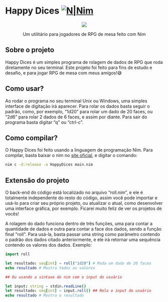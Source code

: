 
# Happy Dices [![N|Nim](https://beeimg.com/images/d38998082823.png)](https://nim-lang.org/)
<div align="center">
    <img src="https://beeimg.com/images/l28744908623.png">
    <p>Um utilitário para jogadores de RPG de mesa feito com Nim</p>
</div>

## Sobre o projeto
Happy Dices é um simples programa de rolagem de dados de RPG que roda diretamente no seu terminal. Este projeto foi feito para fins de estudo e desafio, e para jogar RPG de mesa com meus amigos!😅

## Como usar?
Ao rodar o programa no seu terminal Unix ou Windows, uma simples interface de digitação irá aparecer. Para rolar os dados basta seguir o padrão, como, por exemplo, “1d20” para rolar um dado de 20 faces, ou “2d6” para rolar 2 dados de 6 faces, e assim por diante. Para sair do programa basta digitar “q” ou “ctrl-c”.

## Como compilar?
O Happy Dices foi feito usando a linguagem de programação Nim. Para compilar, basta baixar o nim no [site oficial](https://nim-lang.org/), e digitar o comando:
```sh
nim c -d:release -o HappyDices main.nim
```

## Extensão do projeto
O back-end do código está localizado no arquivo “roll.nim”, e ele é totalmente independente do resto do código, assim você pode importar e usá-lo para criar seu próprio projeto, ou atualizar o atual, como desenvolver uma interface gráfica, por exemplo. Ficarei muito feliz de ver os projetos de vocês!

A rolagem do dado funciona dentro de três funções, uma para contar a quantidade de dados e outra para contar a face dos dados, sendo a função final "roll". Para usá-la, basta passar uma string como parâmetro contendo o padrão dos dados citado anteriormente, e ele irá retornar uma sequência contendo os valores dos dados. Exemplo:

```nim
import roll

let resultado: seq[int] = roll("1d20") # Roda um dado de 20 faces
echo resultado # Mostra todos os valores

## Ou usando a sintaxe do nim com o input do usuário

let input: string = stdin.readLine()
let resultado: seq[int] = input.roll() ## Rola o input do usuário
echo resultado # Mostra o resultado

```
